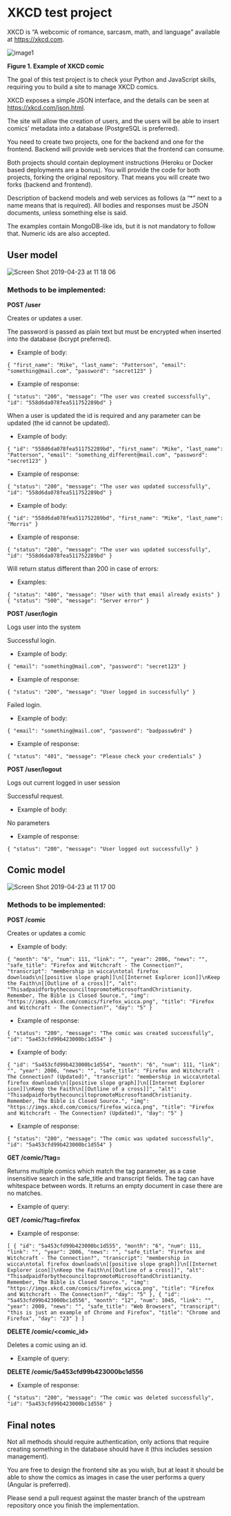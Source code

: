 

# XKCD test project

XKCD is “A webcomic of romance, sarcasm, math, and language” available at https://xkcd.com.

![image1](https://user-images.githubusercontent.com/27861/56590676-16eeb100-65ad-11e9-8a8f-ae9d7f15c331.png)

**Figure 1. Example of XKCD comic**

The goal of this test project is to check your Python and JavaScript skills, requiring you to build a site to manage XKCD comics.

XKCD exposes a simple JSON interface, and the details can be seen at https://xkcd.com/json.html.

The site will allow the creation of users, and the users will be able to insert comics’ metadata into a database (PostgreSQL is preferred).

You need to create two projects, one for the backend and one for the frontend. Backend will provide web services that the frontend can consume.

Both projects should contain deployment instructions (Heroku or Docker based deployments are a bonus). You will provide the code for both projects, forking the original repository. That means you will create two forks (backend and frontend).

Description of backend models and web services as follows (a “*” next to a name means that is required). All bodies and responses must be JSON documents, unless something else is said.

The examples contain MongoDB-like ids, but it is not mandatory to follow that. Numeric ids are also accepted.

## User model
![Screen Shot 2019-04-23 at 11 18 06](https://user-images.githubusercontent.com/27861/56598122-810d5300-65b9-11e9-8e6e-ce09cad36c42.png)


### Methods to be implemented:

**POST /user**

Creates or updates a user.

The password is passed as plain text but must be encrypted when inserted into the database (bcrypt preferred).

 - Example of body:

`{
	"first_name": "Mike",
	"last_name": "Patterson",
	"email": "something@mail.com",
	"password": "secret123"
}`

 - Example of response:

`{
	"status": "200",
	"message": "The user was created successfully",
	"id": "558d6da078fea511752289bd"
}`

When a user is updated the id is required and any parameter can be updated (the id cannot be updated).

 - Example of body:

`{
	"id": "558d6da078fea511752289bd",
	"first_name": "Mike",
	"last_name": "Patterson",
	"email": "something_different@mail.com",
	"password": "secret123"
}`

 - Example of response:

`{
	"status": "200",
	"message": "The user was updated successfully",
	"id": "558d6da078fea511752289bd"
}`
 

 - Example of body:

`{
	"id": "558d6da078fea511752289bd",
	"first_name": "Mike",
	"last_name": "Morris"
}`

 - Example of response:

`{
	"status": "200",
	"message": "The user was updated successfully",
	"id": "558d6da078fea511752289bd"
}`

Will return status different than 200 in case of errors:

 - Examples:

`{
	"status": "400",
	"message": "User with that email already exists"
}`
`{
	"status": "500",
	"message": "Server error"
}`

**POST /user/login**

Logs user into the system

Successful login.

 - Example of body:

`{
	"email": "something@mail.com",
	"password": "secret123"
}`

 - Example of response:

`{
	"status": "200",
	"message": "User logged in successfully"
}`

Failed login.

 - Example of body:

`{
	"email": "something@mail.com",
	"password": "badpassw0rd"
}`

 - Example of response:

`{
	"status": "401",
	"message": "Please check your credentials"
}`

**POST /user/logout**

Logs out current logged in user session

Successful request.  

 - Example of body:

No parameters

 - Example of response:

`{
	"status": "200",
	"message": "User logged out successfully"
}`

## Comic model
![Screen Shot 2019-04-23 at 11 17 00](https://user-images.githubusercontent.com/27861/56598055-58855900-65b9-11e9-83f7-ea4d24de2e63.png)


### Methods to be implemented:

**POST /comic**

Creates or updates a comic

 - Example of body:

`{
	"month": "6",
	"num": 111,
	"link": "",
	"year": 2006,
	"news": "",
	"safe_title": "Firefox and Witchcraft - The Connection?",
	"transcript": "membership in wicca\ntotal firefox downloads\n[[positive slope graph]]\n[[Internet Explorer icon]]\nKeep the Faith\n[[Outline of a cross]]",
	"alt": "ThisadpaidforbythecounciltopromoteMicrosoftandChristianity.  Remember, The Bible is Closed Source.",
	"img": "https://imgs.xkcd.com/comics/firefox_wicca.png",
	"title": "Firefox and Witchcraft - The Connection?",
	"day": "5"
}`

 - Example of response:

`{
	"status": "200",
	"message": "The comic was created successfully",
      "id": "5a453cfd99b423000bc1d554"
}`
 

 - Example of body:

`{
     "id": "5a453cfd99b423000bc1d554",
	"month": "6",
	"num": 111,
	"link": "",
	"year": 2006,
	"news": "",
	"safe_title": "Firefox and Witchcraft - The Connection? (Updated)",
	"transcript": "membership in wicca\ntotal firefox downloads\n[[positive slope graph]]\n[[Internet Explorer icon]]\nKeep the Faith\n[[Outline of a cross]]",
	"alt": "ThisadpaidforbythecounciltopromoteMicrosoftandChristianity.  Remember, The Bible is Closed Source.",
	"img": "https://imgs.xkcd.com/comics/firefox_wicca.png",
	"title": "Firefox and Witchcraft - The Connection? (Updated)",
	"day": "5"
}`

 - Example of response:

`{
	"status": "200",
	"message": "The comic was updated successfully",
      "id": "5a453cfd99b423000bc1d554"
}`

**GET /comic/?tag=<query>**

Returns multiple comics which match the tag parameter, as a case insensitive search in the safe_title and transcript fields. The tag can have whitespace between words. It returns an empty document in case there are no matches.

 - Example of query:

**GET /comic/?tag=firefox**

 - Example of response:

`[
 	{
		"id": "5a453cfd99b423000bc1d555",
		"month": "6",
		"num": 111,
		"link": "",
		"year": 2006,
		"news": "",
		"safe_title": "Firefox and Witchcraft - The Connection?",
		"transcript": "membership in wicca\ntotal firefox downloads\n[[positive slope graph]]\n[[Internet Explorer icon]]\nKeep the Faith\n[[Outline of a cross]]",
		"alt": "ThisadpaidforbythecounciltopromoteMicrosoftandChristianity.  Remember, The Bible is Closed Source.",
		"img": "https://imgs.xkcd.com/comics/firefox_wicca.png",
		"title": "Firefox and Witchcraft - The Connection?",
		"day": "5"
	},
	{
		"id": "5a453cfd99b423000bc1d556",
		"month": "12",
		"num": 1045,
		"link": "",
		"year": 2008,
		"news": "",
		"safe_title": "Web Browsers",
		"transcript": "this is just an example of Chrome and Firefox",
		"title": "Chrome and Firefox",
		"day": "23"
	}
]`

****DELETE /comic/<comic_id>****

Deletes a comic using an id.

 - Example of query:

**DELETE /comic/5a453cfd99b423000bc1d556**

 - Example of response:

`{
	"status": "200",
	"message": "The comic was deleted successfully",
    "id": "5a453cfd99b423000bc1d556"
}`


## Final notes

Not all methods should require authentication, only actions that require creating something in the database should have it (this includes session management).

You are free to design the frontend site as you wish, but at least it should be able to show the comics as images in case the user performs a query (Angular is preferred).

Please send a pull request against the master branch of the upstream repository once you finish the implementation.
